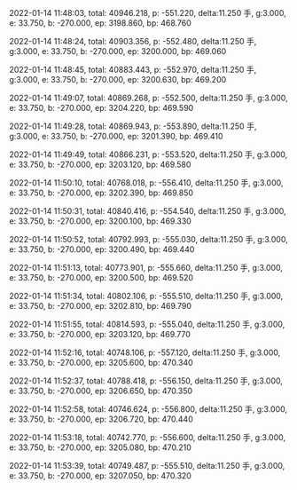 2022-01-14 11:48:03, total: 40946.218, p: -551.220, delta:11.250 手, g:3.000, e: 33.750, b: -270.000, ep: 3198.860, bp: 468.760

2022-01-14 11:48:24, total: 40903.356, p: -552.480, delta:11.250 手, g:3.000, e: 33.750, b: -270.000, ep: 3200.000, bp: 469.060

2022-01-14 11:48:45, total: 40883.443, p: -552.970, delta:11.250 手, g:3.000, e: 33.750, b: -270.000, ep: 3200.630, bp: 469.200

2022-01-14 11:49:07, total: 40869.268, p: -552.500, delta:11.250 手, g:3.000, e: 33.750, b: -270.000, ep: 3204.220, bp: 469.590

2022-01-14 11:49:28, total: 40869.943, p: -553.890, delta:11.250 手, g:3.000, e: 33.750, b: -270.000, ep: 3201.390, bp: 469.410

2022-01-14 11:49:49, total: 40866.231, p: -553.520, delta:11.250 手, g:3.000, e: 33.750, b: -270.000, ep: 3203.120, bp: 469.580

2022-01-14 11:50:10, total: 40768.018, p: -556.410, delta:11.250 手, g:3.000, e: 33.750, b: -270.000, ep: 3202.390, bp: 469.850

2022-01-14 11:50:31, total: 40840.416, p: -554.540, delta:11.250 手, g:3.000, e: 33.750, b: -270.000, ep: 3200.100, bp: 469.330

2022-01-14 11:50:52, total: 40792.993, p: -555.030, delta:11.250 手, g:3.000, e: 33.750, b: -270.000, ep: 3200.490, bp: 469.440

2022-01-14 11:51:13, total: 40773.901, p: -555.660, delta:11.250 手, g:3.000, e: 33.750, b: -270.000, ep: 3200.500, bp: 469.520

2022-01-14 11:51:34, total: 40802.106, p: -555.510, delta:11.250 手, g:3.000, e: 33.750, b: -270.000, ep: 3202.810, bp: 469.790

2022-01-14 11:51:55, total: 40814.593, p: -555.040, delta:11.250 手, g:3.000, e: 33.750, b: -270.000, ep: 3203.120, bp: 469.770

2022-01-14 11:52:16, total: 40748.106, p: -557.120, delta:11.250 手, g:3.000, e: 33.750, b: -270.000, ep: 3205.600, bp: 470.340

2022-01-14 11:52:37, total: 40788.418, p: -556.150, delta:11.250 手, g:3.000, e: 33.750, b: -270.000, ep: 3206.650, bp: 470.350

2022-01-14 11:52:58, total: 40746.624, p: -556.800, delta:11.250 手, g:3.000, e: 33.750, b: -270.000, ep: 3206.720, bp: 470.440

2022-01-14 11:53:18, total: 40742.770, p: -556.600, delta:11.250 手, g:3.000, e: 33.750, b: -270.000, ep: 3205.080, bp: 470.210

2022-01-14 11:53:39, total: 40749.487, p: -555.510, delta:11.250 手, g:3.000, e: 33.750, b: -270.000, ep: 3207.050, bp: 470.320